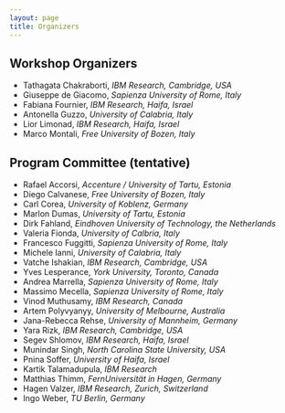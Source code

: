 ```yaml
---
layout: page
title: Organizers
---
```


## Workshop Organizers
- Tathagata Chakraborti, _IBM Research, Cambridge, USA_
- Giuseppe de Giacomo, _Sapienza University of Rome, Italy_
- Fabiana Fournier, _IBM Research, Haifa, Israel_
- Antonella Guzzo, _University of Calabria, Italy_
- Lior Limonad, _IBM Research, Haifa, Israel_
- Marco Montali, _Free University of Bozen, Italy_


## Program Committee (tentative)

- Rafael Accorsi, _Accenture / University of Tartu, Estonia_
- Diego Calvanese, _Free University of Bozen, Italy_
- Carl Corea, _University of Koblenz, Germany_
- Marlon Dumas, _University of Tartu, Estonia_
- Dirk Fahland, _Eindhoven University of Technology, the Netherlands_
- Valeria Fionda, _University of Calbria, Italy_
- Francesco Fuggitti, _Sapienza University of Rome, Italy_
- Michele Ianni, _University of Calabria, Italy_
- Vatche Ishakian, _IBM Research, Cambridge, USA_
- Yves Lesperance, _York University, Toronto, Canada_
- Andrea Marrella, _Sapienza University of Rome, Italy_
- Massimo Mecella, _Sapienza University of Rome, Italy_
- Vinod Muthusamy, _IBM Research, Canada_
- Artem Polyvyanyy, _University of Melbourne, Australia_
- Jana-Rebecca Rehse, _University of Mannheim, Germany_
- Yara Rizk, _IBM Research, Cambridge, USA_
- Segev Shlomov, _IBM Research, Haifa, Israel_
- Munindar Singh, _North Carolina State University, USA_
- Pnina Soffer, _University of Haifa, Israel_
- Kartik Talamadupula, _IBM Research_
- Matthias Thimm, _FernUniversität in Hagen, Germany_
- Hagen Valzer, _IBM Research, Zurich, Switzerland_
- Ingo Weber, _TU Berlin, Germany_
